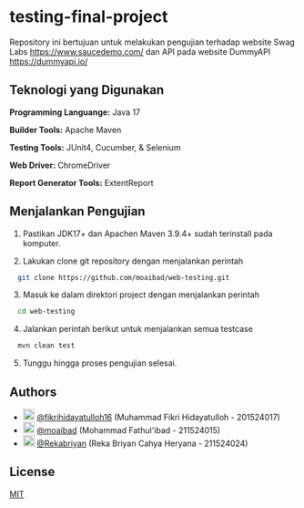 
# testing-final-project

Repository ini bertujuan untuk melakukan pengujian terhadap website Swag Labs https://www.saucedemo.com/ dan API pada website DummyAPI https://dummyapi.io/

## Teknologi yang Digunakan

**Programming Languange:** Java 17

**Builder Tools:** Apache Maven

**Testing Tools:** JUnit4, Cucumber, & Selenium

**Web Driver:** ChromeDriver

**Report Generator Tools:** ExtentReport

[//]: # (**Test Report Generator:** ExtentReports)
## Menjalankan Pengujian


1. Pastikan JDK17+ dan Apachen Maven 3.9.4+ sudah terinstall pada komputer.

2. Lakukan clone git repository dengan menjalankan perintah
```bash
  git clone https://github.com/moaibad/web-testing.git
```
3. Masuk ke dalam direktori project dengan menjalankan perintah
```bash
  cd web-testing
```

4. Jalankan perintah berikut untuk menjalankan semua testcase
```bash
  mvn clean test
```

5. Tunggu hingga proses pengujian selesai.

[//]: # (6. Jika sudah selesai, maka hasil pengujian dapat dilihat pada terminal seperti gambar berikut.)

[//]: # ()
[//]: # (![image]&#40;https://github.com/moaibad/api-testing/assets/95458318/bc86d4d2-95c9-45b5-943b-97a8e0fe6420&#41;)

[//]: # ()
[//]: # (8. Hasil generated test report akan secara otomatis terbuka pada browser, berikut merupakan hasil dari generated test report menggunakan library ExtentReports.)

[//]: # ()
[//]: # (![image]&#40;https://github.com/moaibad/api-testing/assets/95458318/c4d7666e-8cdd-4ed8-a57c-ae663ac259e5&#41;)

[//]: # ()
[//]: # (![image]&#40;https://github.com/moaibad/api-testing/assets/95458318/6063e66b-33ca-4bdd-8863-f2eab84924e0&#41;)

[//]: # ()
[//]: # (![image]&#40;https://github.com/moaibad/api-testing/assets/95458318/1bc42772-29b5-4e38-9669-5135004f5da2&#41;)

[//]: # ()
[//]: # (9. Jika generated test report tidak terbuka secara otomatis pada browser, Anda dapat menemukan report nya dalam format html di direktori `/test-output/api-testing.html`.)

[//]: # ()
[//]: # ()
[//]: # (## TestNG Suite)

[//]: # ()
[//]: # (Untuk menjalankan pengujian ini, Anda dapat mengkonfigurasi `testng.xml` dengan menggunakan konfigurasi berikut:)

[//]: # (```bash)

[//]: # (<!DOCTYPE suite SYSTEM "http://testng.org/testng-1.0.dtd">)

[//]: # (<suite name="Suite">)

[//]: # (    <listeners>)

[//]: # (        <listener class-name="ExtentReportListener"/>)

[//]: # (    </listeners>)

[//]: # (    <test name="Test">)

[//]: # (        <classes>)

[//]: # (            <class name="TestAPI"/>)

[//]: # (            <class name="GETMethodTest"/>)

[//]: # (        </classes>)

[//]: # (    </test>)

[//]: # (</suite>)

[//]: # (```)

[//]: # ()
[//]: # (Anda dapat melakukan kostumisasi konfigurasi untuk menentukan class-class mana saja yang akan digenerate dengan menggunakan tag `<class>`.)
## Authors
- <img src="https://avatars.githubusercontent.com/u/78577365?v=4" width="20" height="20" alt="Avatar"> [@fikrihidayatulloh16](https://www.github.com/fikrihidayatulloh16) (Muhammad Fikri Hidayatulloh - 201524017)
- <img src="https://avatars.githubusercontent.com/u/95458318?v=4" width="20" height="20" alt="Avatar"> [@moaibad](https://www.github.com/moaibad) (Mohammad Fathul'ibad - 211524015)
- <img src="https://avatars.githubusercontent.com/u/95167399?v=4" width="20" height="20" alt="Avatar"> [@Rekabriyan](https://www.github.com/Rekabriyan) (Reka Briyan Cahya Heryana - 211524024)


## License

[MIT](https://choosealicense.com/licenses/mit/)